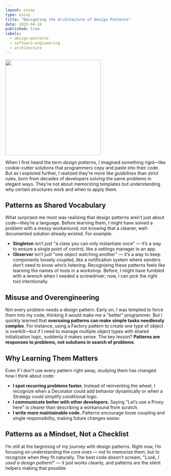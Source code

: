 ```yaml
---
layout: essay
type: essay
title: "Navigating the Architecture of Design Patterns"
date: 2025-04-24
published: true
labels:
  - design-patterns
  - software-engineering
  - architecture
---
```


<img width="300px" class="rounded float-start pe-4" src="../img/DesignPatterns.png">

When I first heard the term *design patterns*, I imagined something rigid—like cookie-cutter solutions that programmers copy and paste into their code. But as I explored further, I realized they’re more like *guidelines* than strict rules, born from decades of developers solving the same problems in elegant ways. They’re not about memorizing templates but understanding why certain structures work and when to apply them.

## Patterns as Shared Vocabulary

What surprised me most was realizing that design patterns aren’t just about code—they’re a language. Before learning them, I might have solved a problem with a messy workaround, not knowing that a cleaner, well-documented solution already existed. For example:
- **Singleton** isn’t just "a class you can only instantiate once" — it’s a way to ensure a single point of control, like a settings manager in an app.
- **Observer** isn’t just "one object watching another" — it’s a way to keep components loosely coupled, like a notification system where senders don’t need to know who’s listening.
Recognizing these patterns feels like learning the names of tools in a workshop. Before, I might have fumbled with a wrench when I needed a screwdriver; now, I can pick the right tool intentionally.

## Misuse and Overengineering

Not every problem needs a design pattern. Early on, I was tempted to force them into my code, thinking it would make me a "better" programmer. But I quickly learned that **overusing patterns can make simple tasks needlessly complex**.
For instance, using a Factory pattern to create one type of object is overkill—but if I need to manage multiple object types with shared initialization logic, suddenly it makes sense. The key lesson? **Patterns are responses to problems, not solutions in search of problems**.

## Why Learning Them Matters

Even if I don’t use every pattern right away, studying them has changed how I think about code:
- **I spot recurring problems faster.** Instead of reinventing the wheel, I recognize when a Decorator could add behavior dynamically or when a Strategy could simplify conditional logic.
- **I communicate better with other developers.** Saying "Let’s use a Proxy here" is clearer than describing a workaround from scratch.
- **I write more maintainable code.** Patterns encourage loose coupling and single responsibility, making future changes easier.

## Patterns as a Mindset, Not a Checklist

I’m still at the beginning of my journey with design patterns. Right now, I’m focusing on understanding the core ones — not to memorize them, but to recognize when they fit naturally. The best code doesn’t scream, "*Look, I used a design pattern!*" — it just works cleanly, and patterns are the silent helpers making that possible.

